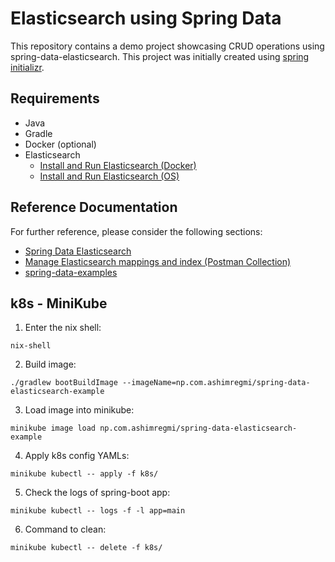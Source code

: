 # Elasticsearch using Spring Data
This repository contains a demo project showcasing CRUD operations using spring-data-elasticsearch.
This project was initially created using [spring initializr](https://start.spring.io/). 

## Requirements
* Java
* Gradle
* Docker (optional)
* Elasticsearch
    * [Install and Run Elasticsearch (Docker)](https://www.elastic.co/guide/en/elasticsearch/reference/current/docker.html)
    * [Install and Run Elasticsearch (OS)](https://www.elastic.co/guide/en/elasticsearch/reference/current/getting-started-install.html)

## Reference Documentation
For further reference, please consider the following sections:
* [Spring Data Elasticsearch](https://docs.spring.io/spring-boot/docs/2.3.3.RELEASE/reference/htmlsingle/#boot-features-elasticsearch)
* [Manage Elasticsearch mappings and index (Postman Collection)](https://www.getpostman.com/collections/1ce1ccb3d99ef8acd697)
* [spring-data-examples](https://github.com/spring-projects/spring-data-examples/tree/master/elasticsearch)

## k8s - MiniKube

1. Enter the nix shell:
```
nix-shell
```
2. Build image:
```
./gradlew bootBuildImage --imageName=np.com.ashimregmi/spring-data-elasticsearch-example
```
3. Load image into minikube:
```
minikube image load np.com.ashimregmi/spring-data-elasticsearch-example
```
4. Apply k8s config YAMLs:
```
minikube kubectl -- apply -f k8s/
```
5. Check the logs of spring-boot app:
```
minikube kubectl -- logs -f -l app=main
```
6. Command to clean:
```
minikube kubectl -- delete -f k8s/
```